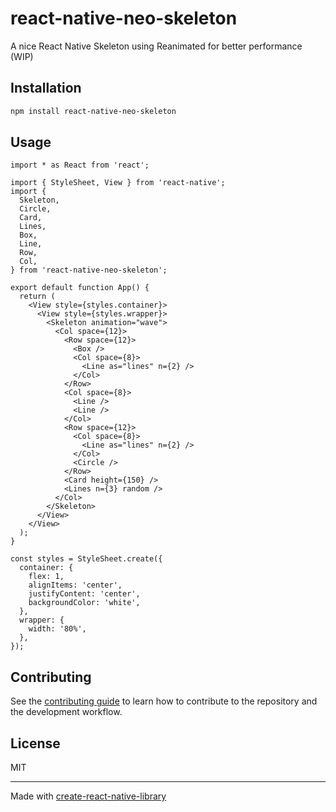 # react-native-neo-skeleton

A nice React Native Skeleton using Reanimated for better performance (WIP)

## Installation

```sh
npm install react-native-neo-skeleton
```

## Usage

```tsx
import * as React from 'react';

import { StyleSheet, View } from 'react-native';
import {
  Skeleton,
  Circle,
  Card,
  Lines,
  Box,
  Line,
  Row,
  Col,
} from 'react-native-neo-skeleton';

export default function App() {
  return (
    <View style={styles.container}>
      <View style={styles.wrapper}>
        <Skeleton animation="wave">
          <Col space={12}>
            <Row space={12}>
              <Box />
              <Col space={8}>
                <Line as="lines" n={2} />
              </Col>
            </Row>
            <Col space={8}>
              <Line />
              <Line />
            </Col>
            <Row space={12}>
              <Col space={8}>
                <Line as="lines" n={2} />
              </Col>
              <Circle />
            </Row>
            <Card height={150} />
            <Lines n={3} random />
          </Col>
        </Skeleton>
      </View>
    </View>
  );
}

const styles = StyleSheet.create({
  container: {
    flex: 1,
    alignItems: 'center',
    justifyContent: 'center',
    backgroundColor: 'white',
  },
  wrapper: {
    width: '80%',
  },
});
```

## Contributing

See the [contributing guide](CONTRIBUTING.md) to learn how to contribute to the repository and the development workflow.

## License

MIT

---

Made with [create-react-native-library](https://github.com/callstack/react-native-builder-bob)
